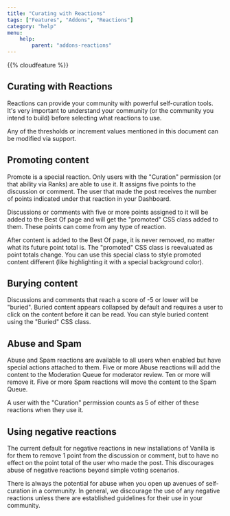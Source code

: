 ```yaml
---
title: "Curating with Reactions"
tags: ["Features", "Addons", "Reactions"]
category: "help"
menu:
    help:
        parent: "addons-reactions"
---
```


{{% cloudfeature %}}

## Curating with Reactions

Reactions can provide your community with powerful self-curation tools. It's very important to understand your community (or the community you intend to build) before selecting what reactions to use.

Any of the thresholds or increment values mentioned in this document can be modified via support.

## Promoting content

Promote is a special reaction. Only users with the "Curation" permission (or that ability via Ranks) are able to use it. It assigns five points to the discussion or comment. The user that made the post receives the number of points indicated under that reaction in your Dashboard.

Discussions or comments with five or more points assigned to it will be added to the Best Of page and will get the "promoted" CSS class added to them. These points can come from any type of reaction.

After content is added to the Best Of page, it is never removed, no matter what its future point total is. The "promoted" CSS class is reevaluated as point totals change. You can use this special class to style promoted content different (like highlighting it with a special background color).

## Burying content

Discussions and comments that reach a score of -5 or lower will be "buried". Buried content appears collapsed by default and requires a user to click on the content before it can be read. You can style buried content using the "Buried" CSS class.

## Abuse and Spam

Abuse and Spam reactions are available to all users when enabled but have special actions attached to them. Five or more Abuse reactions will add the content to the Moderation Queue for moderator review. Ten or more will remove it. Five or more Spam reactions will move the content to the Spam Queue.

A user with the "Curation" permission counts as 5 of either of these reactions when they use it.

## Using negative reactions

The current default for negative reactions in new installations of Vanilla is for them to remove 1 point from the discussion or comment, but to have no effect on the point total of the user who made the post. This discourages abuse of negative reactions beyond simple voting scenarios.

There is always the potential for abuse when you open up avenues of self-curation in a community. In general, we discourage the use of any negative reactions unless there are established guidelines for their use in your community.
